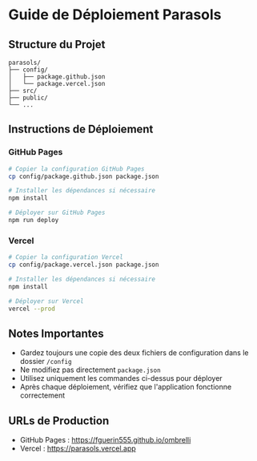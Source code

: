 # Guide de Déploiement Parasols

## Structure du Projet

```
parasols/
├── config/
│   ├── package.github.json
│   └── package.vercel.json
├── src/
├── public/
└── ...
```

## Instructions de Déploiement

### GitHub Pages

```bash
# Copier la configuration GitHub Pages
cp config/package.github.json package.json

# Installer les dépendances si nécessaire
npm install

# Déployer sur GitHub Pages
npm run deploy
```

### Vercel

```bash
# Copier la configuration Vercel
cp config/package.vercel.json package.json

# Installer les dépendances si nécessaire
npm install

# Déployer sur Vercel
vercel --prod
```

## Notes Importantes

- Gardez toujours une copie des deux fichiers de configuration dans le dossier `/config`
- Ne modifiez pas directement `package.json`
- Utilisez uniquement les commandes ci-dessus pour déployer
- Après chaque déploiement, vérifiez que l'application fonctionne correctement

## URLs de Production

- GitHub Pages : https://fguerin555.github.io/ombrelli
- Vercel : https://parasols.vercel.app
